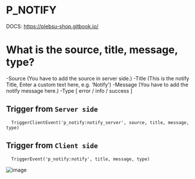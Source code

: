 # P_NOTIFY
DOCS: https://plebsu-shop.gitbook.io/

# What is the source, title, message, type?
-Source (You have to add the source in server side.)
-Title (This is the notify Title, Enter a custom text here, e.g. 'Notify')
-Message (You have to add the notify message here.)
-Type [ error / info / success ]

## Trigger from ``Server side``
```
  TriggerClientEvent('p_notify:notify_server', source, title, message, type)
```

## Trigger from ``Client side``
```
  TriggerEvent('p_notify:notify', title, message, type)
```

![image](https://cdn.discordapp.com/attachments/778246034928173076/1246114222228902021/Zrzut_ekranu_2024-05-31_135256.png?ex=665b35ce&is=6659e44e&hm=98bff546aa4758573c3f68e090b3732aefa99dcdd03418bccc87b683178a6166&)
